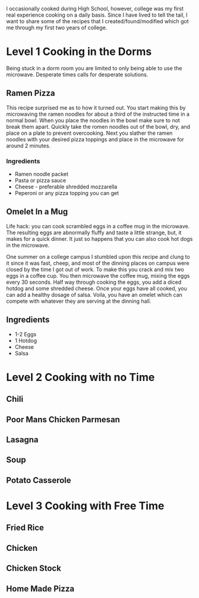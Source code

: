 I occasionally cooked during High School, however, college was my first real experience cooking on 
a daily basis. Since I have lived to tell the tail, I want to share some of the recipes that
I created/found/modified which got me through my first two years of college.

# Level 1 Cooking in the Dorms

Being stuck in a dorm room you are limited to only being able to use the microwave.
Desperate times calls for desperate solutions.

## Ramen Pizza

This recipe surprised me as to how it turned out.
You start making this by microwaving the ramen noodles for about a third of the instructed time in a normal bowl.
When you place the noodles in the bowl make sure to not break them apart. 
Quickly take the romen noodles out of the bowl, dry, and place on a plate to prevent overcooking.
Next you slather the ramen noodles with your desired pizza toppings and place in the microwave for around 2 minutes. 

### Ingredients

- Ramen noodle packet
- Pasta or pizza sauce
- Cheese - preferable shredded mozzarella
- Peperoni or any pizza topping you can get

## Omelet In a Mug

Life hack: you can cook scrambled eggs in a coffee mug in the microwave. 
The resulting eggs are abnormally fluffy and taste a little strange, but, it makes for a quick dinner.
It just so happens that you can also cook hot dogs in the microwave.

One summer on a college campus I stumbled upon this recipe and clung to it since it was fast, cheep, and most of the dinning places on campus were closed by the time I got out of work. 
To make this you crack and mix two eggs in a coffee cup. 
You then microwave the coffee mug, mixing the eggs every 30 seconds.
Half way through cooking the eggs, you add a diced hotdog and some shredded cheese.
Once your eggs have all cooked, you can add a healthy dosage of salsa.
Voila, you have an omelet which can compete with whatever they are serving at the dinning hall.

## Ingredients
- 1-2 Eggs
- 1 Hotdog
- Cheese
- Salsa

# Level 2 Cooking with no Time

## Chili

## Poor Mans Chicken Parmesan 

## Lasagna

## Soup

## Potato Casserole 

# Level 3 Cooking with Free Time

## Fried Rice

## Chicken

## Chicken Stock

## Home Made Pizza